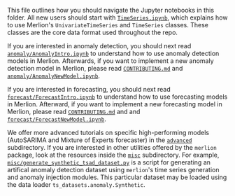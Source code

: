 This file outlines how you should navigate the Jupyter notebooks in this folder.
All new users should start with [`TimeSeries.ipynb`](TimeSeries.ipynb), which explains
how to use Merlion's `UnivariateTimeSeries` and `TimeSeries` classes. These classes are
the core data format used throughout the repo. 

If you are interested in anomaly detection, you should next read 
[`anomaly/AnomalyIntro.ipynb`](anomaly/0_AnomalyIntro.ipynb) to understand how to use
anomaly detection models in Merlion. Afterwards, if you want to implement a new
anomaly detection model in Merlion, please read [`CONTRIBUTING.md`](../CONTRIBUTING.md)
and [`anomaly/AnomalyNewModel.ipynb`](anomaly/3_AnomalyNewModel.ipynb).

If you are interested in forecasting, you should next read
[`forecast/ForecastIntro.ipynb`](forecast/0_ForecastIntro.ipynb) to understand how to use
forecasting models in Merlion. Afterward, if you want to implement a new forecasting
model in Merlion, please read [`CONTRIBUTING.md`](../CONTRIBUTING.md) and
and [`forecast/ForecastNewModel.ipynb`](forecast/3_ForecastNewModel.ipynb).

We offer more advanced tutorials on specific high-performing models (AutoSARIMA and Mixture of Experts forecaster)
in the [`advanced`](advanced) subdirectory. If you are interested in other utilities offered by the `merlion`
package, look at the resources inside the [`misc`](misc) subdirectory. For example,
[`misc/generate_synthetic_tsad_dataset.py`](misc/generate_synthetic_tsad_dataset.py)
is a script for generating an artifical anomaly detection dataset using `merlion`'s time series
generation and anomaly injection modules. This particular dataset may be loaded using the data
loader `ts_datasets.anomaly.Synthetic`.
